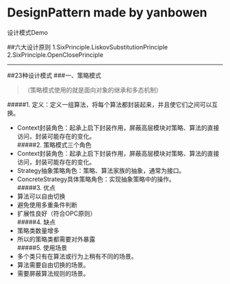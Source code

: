 # DesignPattern made by yanbowen
设计模式Demo

##六大设计原则
1.SixPrinciple.LiskovSubstitutionPrinciple  
2.SixPrinciple.OpenClosePrinciple

- - -
##23种设计模式
###一、策略模式
>（策略模式使用的就是面向对象的继承和多态机制）  
  
#####1. 定义：定义一组算法，将每个算法都封装起来，并且使它们之间可以互换。  
* Context封装角色：起承上启下封装作用，屏蔽高层模块对策略、算法的直接访问，封装可能存在的变化。  
#####2. 策略模式三个角色   
* Context封装角色：起承上启下封装作用，屏蔽高层模块对策略、算法的直接访问，封装可能存在的变化。
* Strategy抽象策略角色：策略、算法家族的抽象，通常为接口。  
* ConcreteStrategy具体策略角色：实现抽象策略中的操作。   
#####3. 优点   
* 算法可以自由切换
* 避免使用多重条件判断
* 扩展性良好（符合OPC原则）  
#####4. 缺点   
* 策略类数量增多  
* 所以的策略类都需要对外暴露  
#####5. 使用场景  
* 多个类只有在算法或行为上稍有不同的场景。  
* 算法需要自由切换的场景。
* 需要屏蔽算法规则的场景。